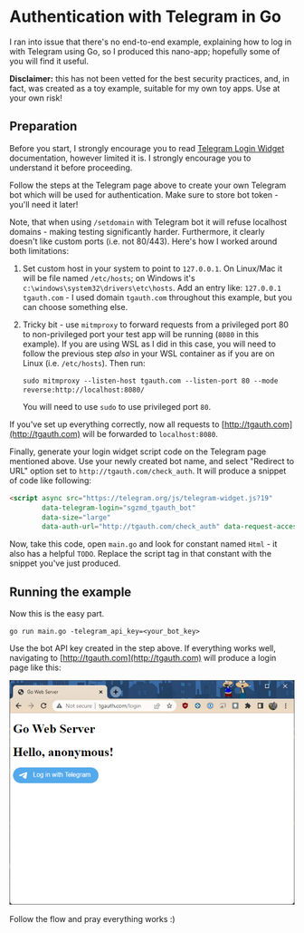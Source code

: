 # Authentication with Telegram in Go

I ran into issue that there's no end-to-end example, explaining how to log in with Telegram using Go, so I produced 
this nano-app; hopefully some of you will find it useful.

**Disclaimer:** this has not been vetted for the best security practices, and, in fact, was created as a toy
example, suitable for my own toy apps. Use at your own risk!

## Preparation

Before you start, I strongly encourage you to read [Telegram Login Widget](https://core.telegram.org/widgets/login) 
documentation, however limited it is. I strongly encourage you to understand it before proceeding.

Follow the steps at the Telegram page above to create your own Telegram bot which will be used for
authentication. Make sure to store bot token - you'll need it later!

Note, that when using `/setdomain` with Telegram bot it will refuse localhost domains - making testing
significantly harder. Furthermore, it clearly doesn't like custom ports (i.e. not 80/443). Here's how I 
worked around both limitations:

1. Set custom host in your system to point to `127.0.0.1`. On Linux/Mac it will be file named `/etc/hosts`;
on Windows it's `c:\windows\system32\drivers\etc\hosts`. Add an entry like: `127.0.0.1 tgauth.com` - I used domain
`tgauth.com` throughout this example, but you can choose something else.
2. Tricky bit - use `mitmproxy` to forward requests from a privileged port 80 to non-privileged port your test app
will be running (`8080` in this example). If you are using WSL as I did in this case, you will need to follow
the previous step _also_ in your WSL container as if you are on Linux (i.e. `/etc/hosts`). Then run:

    ```shell
    sudo mitmproxy --listen-host tgauth.com --listen-port 80 --mode reverse:http://localhost:8080/
    ```
    You will need to use `sudo` to use privileged port `80`.

If you've set up everything correctly, now all requests to [http://tgauth.com](http://tgauth.com) will be forwarded
to `localhost:8080`.

Finally, generate your login widget script code on the Telegram page mentioned above. Use your newly created
bot name, and select "Redirect to URL" option set to `http://tgauth.com/check_auth`. It will produce a snippet
of code like following:

```html
<script async src="https://telegram.org/js/telegram-widget.js?19" 
        data-telegram-login="sgzmd_tgauth_bot" 
        data-size="large" 
        data-auth-url="http://tgauth.com/check_auth" data-request-access="write"></script>
```

Now, take this code, open `main.go` and look for constant named `Html` - it also has a helpful `TODO`. Replace
the script tag in that constant with the snippet you've just produced.

## Running the example

Now this is the easy part. 

```shell
go run main.go -telegram_api_key=<your_bot_key>
```

Use the bot API key created in the step above. If everything works well, navigating to [http://tgauth.com](http://tgauth.com)
will produce a login page like this:

![Basic login page](/docassets/anon.png)

Follow the flow and pray everything works :)